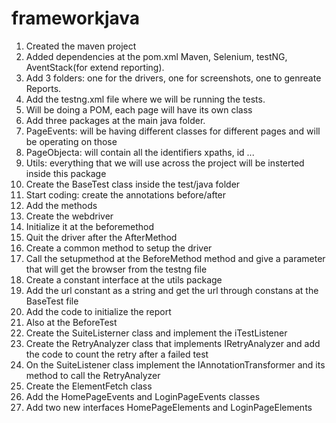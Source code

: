 # frameworkjava
1. Created the maven project
2. Added dependencies at the pom.xml Maven, Selenium, testNG, AventStack(for extend reporting).
3. Add 3 folders: one for the drivers, one for screenshots, one to genreate Reports.
4. Add the testng.xml file where we will be running the tests.
5. Will be doing a POM, each page will have its own class
6. Add three packages at the main java folder.
7. PageEvents: will be having different classes for different pages and will be operating on those
8. PageObjecta: will contain all the identifiers xpaths, id ...
9. Utils: everything that we will use across the project will be insterted inside this package
10. Create the BaseTest class inside the test/java folder
11. Start coding: create the annotations before/after
12. Add the methods
13. Create the webdriver
14. Initialize it at the beforemethod
15. Quit the driver after the AfterMethod
16. Create a common method to setup the driver
17. Call the setupmethod at the BeforeMethod method and give a parameter that will get the browser from the testng file
18. Create a constant interface at the utils package
19. Add the url constant as a string and get the url through constans at the BaseTest file
20. Add the code to initialize the report
21. Also at the BeforeTest
22. Create the SuiteListerner class and implement the iTestListener
23. Create the RetryAnalyzer class that implements IRetryAnalyzer and add the code to count the retry after a failed test
24. On the SuiteListener class implement the IAnnotationTransformer and its method to call the RetryAnalyzer
25. Create the ElementFetch class
26. Add the HomePageEvents and LoginPageEvents classes
27. Add two new interfaces HomePageElements and LoginPageElements
